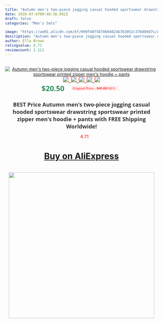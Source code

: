 ```yaml
---
title: "Autumn men's two-piece jogging casual hooded sportswear drawstring sportswear printed zipper men's hoodie + pants"
date: 2020-07-6T09:40:36.892Z
draft: false
categories: "Men's Sets"

image: "https://ae01.alicdn.com/kf/H99f48f5878b04824b7b3052c378d89d7s/Autumn-men-s-two-piece-jogging-casual-hooded-sportswear-drawstring-sportswear-printed-zipper-men-s-hoodie.jpg"
description: "Autumn men's two-piece jogging casual hooded sportswear drawstring sportswear printed zipper men's hoodie + pants"
author: Ella Brown
ratingvalue: 4.71
reviewcount: 1.111
---
```

<br>
<div style="text-align: center;">
<a href="https://s.click.aliexpress.com/e/_99V6bx" target="_blank" rel="nofollow noopener noreferrer"><img alt="Autumn men's two-piece jogging casual hooded sportswear drawstring sportswear printed zipper men's hoodie + pants" class="magnifier-image" src="https://ae01.alicdn.com/kf/H99f48f5878b04824b7b3052c378d89d7s/Autumn-men-s-two-piece-jogging-casual-hooded-sportswear-drawstring-sportswear-printed-zipper-men-s-hoodie.jpg_640x640.jpg">
<br>
<img style="border:1px solid salmon" src="https://ae01.alicdn.com/kf/H99f48f5878b04824b7b3052c378d89d7s/Autumn-men-s-two-piece-jogging-casual-hooded-sportswear-drawstring-sportswear-printed-zipper-men-s-hoodie.jpg_120x120.jpg">&nbsp;&nbsp;<img style="border:1px solid salmon" src="https://ae01.alicdn.com/kf/H753e17ab12774e0db38e1d2f261340b2l/Autumn-men-s-two-piece-jogging-casual-hooded-sportswear-drawstring-sportswear-printed-zipper-men-s-hoodie.jpg_120x120.jpg">&nbsp;&nbsp;<img style="border:1px solid salmon" src="https://ae01.alicdn.com/kf/Hae628f165738487ca062d7c8a1e908des/Autumn-men-s-two-piece-jogging-casual-hooded-sportswear-drawstring-sportswear-printed-zipper-men-s-hoodie.jpg_120x120.jpg">&nbsp;&nbsp;<img style="border:1px solid salmon" src="_120x120.jpg">&nbsp;&nbsp;<img style="border:1px solid salmon" src="https://ae01.alicdn.com/kf/Hc3a8cd5d5ae443c2a92432eb9efee892p/Autumn-men-s-two-piece-jogging-casual-hooded-sportswear-drawstring-sportswear-printed-zipper-men-s-hoodie.jpg_120x120.jpg"></a></div><br0>
<div style="text-align: center;"><span style="background-color: white; border: 0px; box-sizing: border-box; color: seagreen; display: inline-block; font-family: &quot;open sans&quot; , &quot;arial&quot; , &quot;helvetica&quot; , sans-serif , &quot;heiti&quot;; font-size: 24px; font-stretch: inherit; font-weight: 700; line-height: inherit; margin: 0px 10px 0px 0px; padding: 0px; vertical-align: middle;">$20.50 </span>
<span style="background: rgb(255 , 241 , 241); border-radius: 3px; border: 0px; box-sizing: border-box; color: #ff4747; display: inline-block; font-family: inherit; font-size: 12px; font-stretch: inherit; font-style: inherit; font-variant: inherit; font-weight: 600; line-height: inherit; margin: 0px; padding: 2px 5px; transform: scale(0.9); vertical-align: middle;">Original Price : <b style="text-decoration: line-through;">$41.00 </b> 50%&nbsp;&nbsp;</span></div>
<h1 style="color: #333333; display: inline-block; font-family: &quot;open sans&quot; , &quot;arial&quot; , &quot;helvetica&quot; , sans-serif , &quot;heiti&quot;; font-size: 18px; font-stretch: inherit; font-weight: 700; text-align: center;">BEST Price Autumn men's two-piece jogging casual hooded sportswear drawstring sportswear printed zipper men's hoodie + pants with FREE Shipping Worldwide!</h1>
<div style="color: #ff4747; text-align: center;">
<img src="https://4.bp.blogspot.com/-M0ZcTcb-5uY/XleCXlxnR4I/AAAAAAAAAEc/OrjgMkXV1oMQFaCRZj5HQwOCBcu3w1FegCPcBGAYYCw/s1600/star.png" style="height: 15px;">&nbsp;<b>4.71</b></div>
<div class="button_cont" align="center"><a class="buynow_a" href="https://s.click.aliexpress.com/e/_99V6bx" target="_blank" rel="nofollow noopener noreferrer"><H1>Buy on AliExpress</H1></a></div><br>
<div class="separator" style="clear: both; text-align: center;">
<img src="https://lh3.googleusercontent.com/-pTy5HemUv9M/XlePHvY0dAI/AAAAAAAAAE4/0nX5iRUoIWY8eMW9Dpxeirr157OZliDIgCLcBGAsYHQ/s1600/badge.gif" width="480">
</div>
